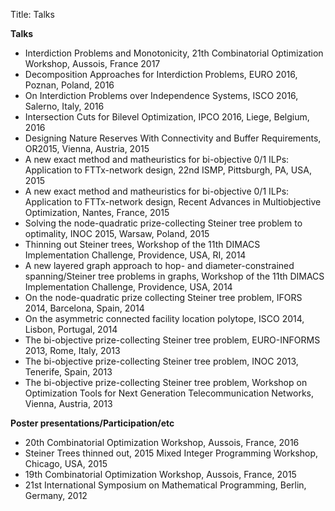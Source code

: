 Title: Talks

**Talks**

*   Interdiction Problems and Monotonicity, 21th Combinatorial Optimization Workshop, Aussois, France 2017
*   Decomposition Approaches for Interdiction Problems, EURO 2016, Poznan, Poland, 2016
*   On Interdiction Problems over Independence Systems, ISCO 2016, Salerno, Italy, 2016
*   Intersection Cuts for Bilevel Optimization, IPCO 2016, Liege, Belgium, 2016
*   Designing Nature Reserves With Connectivity and Buffer Requirements, OR2015, Vienna, Austria, 2015 
*   A new exact method and matheuristics for bi-objective 0/1 ILPs: Application to FTTx-network design, 22nd ISMP, Pittsburgh, PA, USA, 2015 
*   A new exact method and matheuristics for bi-objective 0/1 ILPs: Application to FTTx-network design, Recent Advances in Multiobjective Optimization, Nantes, France, 2015 
*   Solving the node-quadratic prize-collecting Steiner tree problem to optimality, INOC 2015, Warsaw, Poland, 2015 
*   Thinning out Steiner trees, Workshop of the 11th DIMACS Implementation Challenge, Providence, USA, RI, 2014 
*   A new layered graph approach to hop- and diameter-constrained spanning/Steiner tree problems in graphs, Workshop of the 11th DIMACS Implementation Challenge, Providence, USA, 2014 
*   On the node-quadratic prize collecting Steiner tree problem, IFORS 2014, Barcelona, Spain, 2014 
*   On the asymmetric connected facility location polytope, ISCO 2014, Lisbon, Portugal, 2014 
*   The bi-objective prize-collecting Steiner tree problem, EURO-INFORMS 2013, Rome, Italy, 2013 
*   The bi-objective prize-collecting Steiner tree problem, INOC 2013, Tenerife, Spain, 2013 
*   The bi-objective prize-collecting Steiner tree problem, Workshop on Optimization Tools for Next Generation Telecommunication Networks, Vienna, Austria, 2013

**Poster presentations/Participation/etc**

*   20th Combinatorial Optimization Workshop, Aussois, France, 2016
*   Steiner Trees thinned out, 2015 Mixed Integer Programming Workshop, Chicago, USA, 2015 
*   19th Combinatorial Optimization Workshop, Aussois, France, 2015 
*   21st International Symposium on Mathematical Programming, Berlin, Germany, 2012
